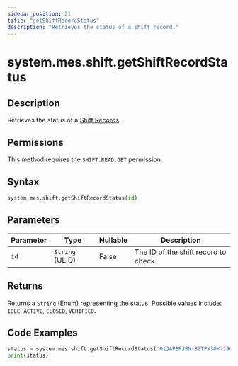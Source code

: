 ```yaml
---
sidebar_position: 21
title: "getShiftRecordStatus"
description: "Retrieves the status of a shift record."
---
```


# system.mes.shift.getShiftRecordStatus

## Description

Retrieves the status of a [Shift Records](../../data-model/shift-model/shift-record).


## Permissions

This method requires the `SHIFT.READ.GET` permission.

## Syntax

```python
system.mes.shift.getShiftRecordStatus(id)
```

## Parameters

| Parameter | Type            | Nullable | Description                          |
|-----------|-----------------|----------|--------------------------------------|
| `id`      | `String` (ULID) | False    | The ID of the shift record to check. |

## Returns

Returns a `String` (Enum) representing the status. Possible values include: `IDLE`, `ACTIVE`, `CLOSED`, `VERIFIED`.

## Code Examples

```python
status = system.mes.shift.getShiftRecordStatus('01JAP8RJBN-8ZTPXSGY-J9GSDPE1')
print(status)
```
